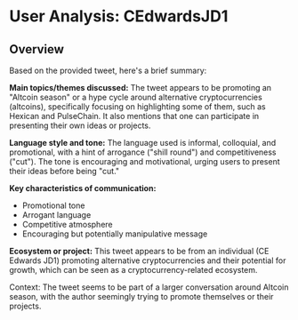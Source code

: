 # User Analysis: CEdwardsJD1

## Overview

Based on the provided tweet, here's a brief summary:

**Main topics/themes discussed:** The tweet appears to be promoting an "Altcoin season" or a hype cycle around alternative cryptocurrencies (altcoins), specifically focusing on highlighting some of them, such as Hexican and PulseChain. It also mentions that one can participate in presenting their own ideas or projects.

**Language style and tone:** The language used is informal, colloquial, and promotional, with a hint of arrogance ("shill round") and competitiveness ("cut"). The tone is encouraging and motivational, urging users to present their ideas before being "cut."

**Key characteristics of communication:**

* Promotional tone
* Arrogant language
* Competitive atmosphere
* Encouraging but potentially manipulative message

**Ecosystem or project:** This tweet appears to be from an individual (CE Edwards JD1) promoting alternative cryptocurrencies and their potential for growth, which can be seen as a cryptocurrency-related ecosystem.

Context: The tweet seems to be part of a larger conversation around Altcoin season, with the author seemingly trying to promote themselves or their projects.